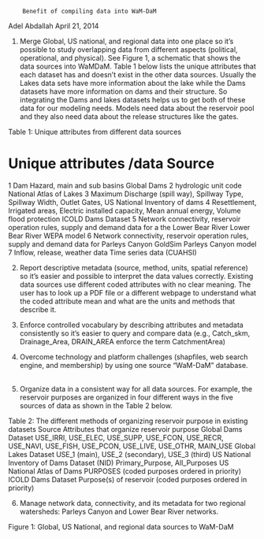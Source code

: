 		Benefit of compiling data into WaM-DaM
Adel Abdallah
April 21, 2014

1.	Merge Global, US national, and regional data into one place so it’s possible to study overlapping data from different aspects (political, operational, and physical). See Figure 1, a schematic that shows the data sources into WaMDaM.
Table 1 below lists the unique attributes that each dataset has and doesn’t exist in the other data sources. Usually the Lakes data sets have more information about the lake while the Dams datasets have more information on dams and their structure. So integrating the Dams and lakes datasets helps us to get both of these data for our modeling needs. Models need data about the reservoir pool and they also need data about the release structures like the gates.

Table 1: Unique attributes from different data sources 

#	Unique attributes /data	Source
1	Dam Hazard, main and sub basins	Global Dams
2	hydrologic unit code	National Atlas of Lakes 
3	Maximum Discharge (spill way), Spillway Type, Spillway Width, Outlet Gates, 	US National Inventory of dams 
4	Resettlement, Irrigated areas, Electric installed capacity, Mean annual energy, Volume flood protection	ICOLD Dams Dataset
5	Network connectivity, reservoir operation rules, supply and demand data for a the Lower Bear River	Lower Bear River WEPA model
6	Network connectivity, reservoir operation rules, supply and demand data for Parleys Canyon	GoldSim Parleys Canyon model
7	Inflow, release, weather data	Time series data (CUAHSI)

2.	Report descriptive metadata (source, method, units, spatial reference) so it’s easier and possible to interpret the data values correctly. Existing data sources use different coded attributes with no clear meaning. The user has to look up a PDF file or a different webpage to understand what the coded attribute mean and what are the units and methods that describe it.

3.	Enforce controlled vocabulary by describing attributes and metadata consistently so it’s easier to query and compare data (e.g., Catch_skm, Drainage_Area, DRAIN_AREA enforce the term CatchmentArea)

4.	Overcome technology and platform challenges (shapfiles, web search engine, and membership) by using one source “WaM-DaM” database.
 

5.	Organize data in a consistent way for all data sources. For example, the reservoir purposes are organized in four different ways in the five sources of data as shown in the Table 2 below. 

Table 2: The different methods of organizing reservoir purpose in existing datasets 
Source 	Attributes that organize reservoir purpose 
Global Dams Dataset	USE_IRRI, USE_ELEC, USE_SUPP, USE_FCON, USE_RECR, USE_NAVI, USE_FISH, USE_PCON, USE_LIVE, USE_OTHR, MAIN_USE
Global Lakes Dataset	USE_1 (main), USE_2 (secondary), USE_3 (third)
US National Inventory of Dams Dataset (NID)	Primary_Purpose, All_Purposes
US National Atlas of Dams	PURPOSES (coded purposes ordered in priority)
ICOLD Dams Dataset	Purpose(s) of reservoir (coded purposes ordered in priority)


6.	Manage network data, connectivity, and its metadata for two regional watersheds: Parleys Canyon and Lower Bear River networks.

 
Figure 1: Global, US National, and regional data sources to WaM-DaM
